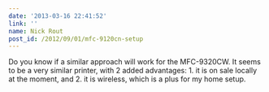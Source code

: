 ```yaml
---
date: '2013-03-16 22:41:52'
link: ''
name: Nick Rout
post_id: /2012/09/01/mfc-9120cn-setup
---
```


Do you know if a similar approach will work for the MFC-9320CW. It seems to be a very similar printer, with 2 added advantages: 1. it is on sale locally at the moment, and 2. it is wireless, which is a plus for my home setup.
